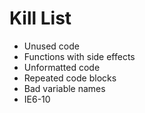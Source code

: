 Kill List
=========
* Unused code
* Functions with side effects
* Unformatted code
* Repeated code blocks
* Bad variable names
* IE6-10
